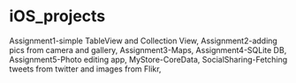 # iOS_projects

Assignment1-simple TableView and Collection View, 
Assignment2-adding pics from camera and gallery, 
Assignment3-Maps, 
Assignment4-SQLite DB, 
Assignment5-Photo editing app, 
MyStore-CoreData, 
SocialSharing-Fetching tweets from twitter and images from Flikr,  


